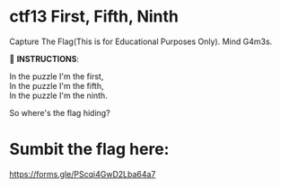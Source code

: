 
# ctf13 First, Fifth, Ninth
Capture The Flag(This is for Educational Purposes Only). Mind G4m3s.

📝 **INSTRUCTIONS**:

In the puzzle I'm the first, \
In the puzzle I'm the fifth, \
In the puzzle I'm the ninth.

So where's the flag hiding?

# Sumbit the flag here:
https://forms.gle/PScqi4GwD2Lba64a7
